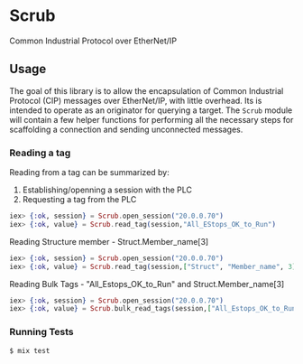 # Scrub

Common Industrial Protocol over EtherNet/IP

## Usage

The goal of this library is to allow the encapsulation of Common Industrial
Protocol (CIP) messages over EtherNet/IP, with little overhead. Its is
intended to operate as an originator for querying a target. The `Scrub` module
will contain a few helper functions for performing all the necessary steps
for scaffolding a connection and sending unconnected messages.

### Reading a tag

Reading from a tag can be summarized by:

1. Establishing/openning a session with the PLC
1. Requesting a tag from the PLC

```elixir
iex> {:ok, session} = Scrub.open_session("20.0.0.70")
iex> {:ok, value} = Scrub.read_tag(session,"All_EStops_OK_to_Run")
```

Reading Structure member -  Struct.Member_name[3]
```elixir
iex> {:ok, session} = Scrub.open_session("20.0.0.70")
iex> {:ok, value} = Scrub.read_tag(session,["Struct", "Member_name", 3])
```

Reading Bulk Tags -  "All_Estops_OK_to_Run" and Struct.Member_name[3]
```elixir
iex> {:ok, session} = Scrub.open_session("20.0.0.70")
iex> {:ok, value} = Scrub.bulk_read_tags(session,["All_Estops_OK_to_Run", ["Struct", "Member_name", 3]])
```

### Running Tests

```bash
$ mix test
```
